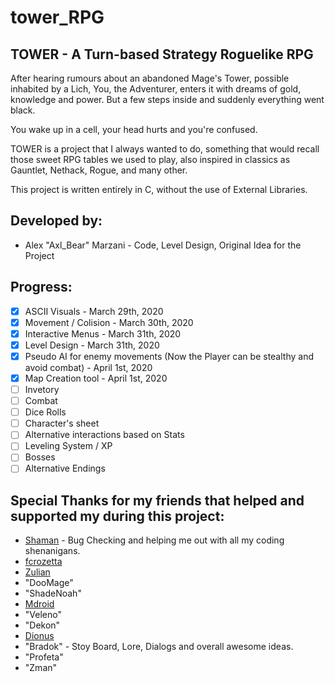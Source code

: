 # tower_RPG
## TOWER - A Turn-based Strategy Roguelike RPG

After hearing rumours about an abandoned Mage's Tower, possible inhabited by a Lich, You, the Adventurer,
enters it with dreams of gold, knowledge and power. But a few steps inside and suddenly everything went black.

You wake up in a cell, your head hurts and you're confused.

TOWER is a project that I always wanted to do, something that would recall those sweet RPG tables we used to play,
also inspired in classics as Gauntlet, Nethack, Rogue, and many other.

This project is written entirely in C, without the use of External Libraries.

## Developed by:
- Alex "Axl_Bear" Marzani - Code, Level Design, Original Idea for the Project

## Progress:

- [x] ASCII Visuals - March 29th, 2020
- [x] Movement / Colision - March 30th, 2020
- [x] Interactive Menus - March 31th, 2020
- [x] Level Design - March 31th, 2020
- [x] Pseudo AI for enemy movements (Now the Player can be stealthy and avoid combat) - April 1st, 2020
- [x] Map Creation tool - April 1st, 2020
- [ ] Invetory
- [ ] Combat
- [ ] Dice Rolls
- [ ] Character's sheet
- [ ] Alternative interactions based on Stats
- [ ] Leveling System / XP
- [ ] Bosses
- [ ] Alternative Endings

## Special Thanks for my friends that helped and supported my during this project:
- [Shaman](https://github.com/Pobre) - Bug Checking and helping me out with all my coding shenanigans.
- [fcrozetta](https://github.com/fcrozetta)
- [Zulian](https://github.com/zulian-dev)
- "DooMage"
- "ShadeNoah"
- [Mdroid](https://github.com/Medroid)
- "Veleno"
- "Dekon"
- [Dionus](https://github.com/Dionelf)
- "Bradok" - Stoy Board, Lore, Dialogs and overall awesome ideas.
- "Profeta"
- "Zman"
